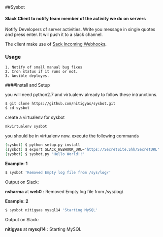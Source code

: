 ##Sysbot

#### Slack Client to notify team member of the activity we do on servers

 
  Notify Developers of server activities. 
  Write you message in single quotes and press enter. It wil push it to a slack channel. 

The client make use of [Sack Incoming Webhooks](https://api.slack.com/incoming-webhooks).

### Usage

    1. Notify of small manual bug fixes
    2. Cron status if it runs or not. 
    3. Ansible deployes.   

####Install and Setup
 
 
 
 you will need python2.7 and virtualenv already to follow these intrunctions. 
 ```bash
 $ git clone https://github.com/nitigyas/sysbot.git
 $ cd sysbot

```

create a virtualenv for sysbot
```bash
mkvirtualenv sysbot
```
 
you should be in virtualenv now. execute the following commands
```bash
(sysbot) $ python setup.py install
(sysbot) $ export SLACK_WEBHOOK_URL='https://SecretSite.Shh/SecretURL'
(sysbot) $ sysbot.py "Hello World!!"
```


 
 **Example: 1**
 ```bash
$ sysbot 'Removed Empty log file from /sys/log/'
```

 Output on Slack:
 
 **nsharma** at **web0** : Removed Empty log file from /sys/log/
 
**Example: 2**
  ```bash
$ sysbot nitigyas mysql14 'Starting MySQL'
```
 
 Output on Slack:
 
 **nitigyas** at **mysql14** : Starting MySQL
 
 